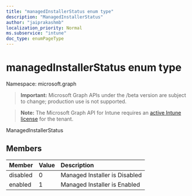 ```yaml
---
title: "managedInstallerStatus enum type"
description: "ManagedInstallerStatus"
author: "jaiprakashmb"
localization_priority: Normal
ms.subservice: "intune"
doc_type: enumPageType
---
```


# managedInstallerStatus enum type

Namespace: microsoft.graph
> **Important:** Microsoft Graph APIs under the /beta version are subject to change; production use is not supported.

> **Note:** The Microsoft Graph API for Intune requires an [active Intune license](https://go.microsoft.com/fwlink/?linkid=839381) for the tenant.


ManagedInstallerStatus

## Members
|Member|Value|Description|
|:---|:---|:---|
|disabled|0|Managed Installer is Disabled|
|enabled|1|Managed Installer is Enabled|
